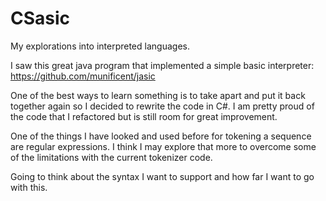 # CSasic

My explorations into interpreted languages.

I saw this great java program that implemented a simple basic interpreter: https://github.com/munificent/jasic

One of the best ways to learn something is to take apart and put it back together again so I decided to rewrite the code in C#. I am pretty proud of the code that I refactored but is still room for great improvement.

One of the things I have looked and used before for tokening a sequence are regular expressions. I think I may explore that more to overcome some of the limitations with the current tokenizer code.

Going to think about the syntax I want to support and how far I want to go with this.
